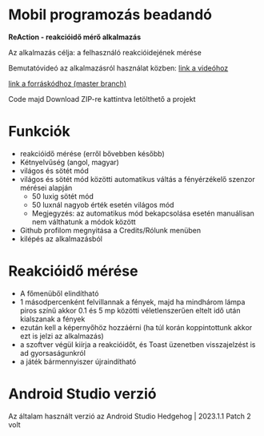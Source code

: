# Mobil programozás beadandó
  
**ReAction - reakcióidő mérő alkalmazás**

Az alkalmazás célja: a felhasználó reakcióidejének mérése

Bemutatóvideó az alkalmazásról használat közben: 
[link a videóhoz](https://www.youtube.com/watch?v=OydSBuQ9D5k)

[link a forráskódhoz (master branch)](https://github.com/tamasregenye/mobilprog_beadando/tree/master)

Code majd Download ZIP-re kattintva letölthető a projekt

  
# Funkciók
- reakcióidő mérése (erről bővebben később)
- Kétnyelvűség (angol, magyar)
- világos és sötét mód
- világos és sötét mód közötti automatikus váltás a fényérzékelő szenzor mérései alapján
    - 50 luxig sötét mód
    - 50 luxnál nagyob érték esetén világos mód
    - Megjegyzés: az automatikus mód bekapcsolása esetén manuálisan nem válthatunk a módok között
- Github profilom megnyitása a Credits/Rólunk menüben
- kilépés az alkalmazásból

# Reakcióidő mérése
- A főmenüből elindítható
- 1 másodpercenként felvillannak a fények, majd ha mindhárom lámpa piros színű akkor 0.1 és 5 mp közötti véletlenszerűen eltelt idő után kialszanak a fények
- ezután kell a képernyőhöz hozzáérni (ha túl korán koppintottunk akkor ezt is jelzi az alkalmazás)
- a szoftver végül kiírja a reakcióidőt, és Toast üzenetben visszajelzést is ad gyorsaságunkról
- a játék bármennyiszer újraindítható

# Android Studio verzió
Az általam használt verzió az Android Studio Hedgehog | 2023.1.1 Patch 2 volt
